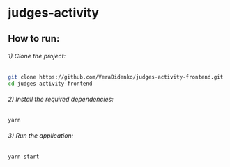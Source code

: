 # judges-activity


## How to run:

###### 1) Clone the project:
```bash
git clone https://github.com/VeraDidenko/judges-activity-frontend.git
cd judges-activity-frontend
```

###### 2) Install the required dependencies:
```bash
yarn
```

###### 3) Run the application:
```bash
yarn start
```

